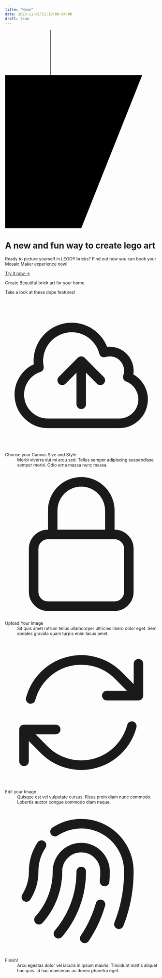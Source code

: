 ```yaml
---
title: "Home"
date: 2023-11-01T21:10:00-04:00
draft: true
---
```

<!-- Hero Section -->
<div class="relative bg-[#ffcf02] w-full">
    <svg class="absolute inset-x-0 top-0 z-10 h-[64rem] w-[80%] stroke-gray-200 [mask-image:radial-gradient(32rem_32rem_at_center,white,transparent)]" aria-hidden="true">
        <defs>
            <pattern id="1f932ae7-37de-4c0a-a8b0-a6e3b4d44b84" width="200" height="200" x="50%" y="-1" patternUnits="userSpaceOnUse">
            <path d="M.5 200V.5H200" fill="none" />
            </pattern>
        </defs>
        <svg x="50%" y="-1" class="overflow-visible fill-gray-50">
            <path d="M-200 0h201v201h-201Z M600 0h201v201h-201Z M-400 600h201v201h-201Z M200 800h201v201h-201Z" stroke-width="0" />
        </svg>
        <rect width="100%" height="100%" stroke-width="0" fill="url(#1f932ae7-37de-4c0a-a8b0-a6e3b4d44b84)" />
    </svg>
    <div class="relative">
        <div class="mx-auto max-w-7xl">
        <div class="relative z-10 pt-14 lg:w-full lg:max-w-2xl">
            <svg class="absolute inset-y-0 right-8 hidden h-full w-80 translate-x-1/2 transform fill-[#ffcf02] lg:block" viewBox="0 0 100 100" preserveAspectRatio="none" aria-hidden="true">
            <polygon points="0,0 90,0 50,100 0,100" />
            </svg>
            <div class="relative px-6 py-20 sm:py-32 lg:px-8 lg:py-40 lg:pr-0">
            <div class="mx-auto max-w-2xl lg:mx-0 lg:max-w-xl">
                <h1 class="text-4xl font-bold tracking-tight text-gray-900 sm:text-6xl">A new and fun way to create lego art</h1>
                <p class="mt-6 text-lg leading-8 text-gray-600">Ready to picture yourself in LEGO® bricks? Find out how you can book your Mosaic Maker experience now!</p>
                <div class="mt-10 flex items-center gap-x-6">
                <a href="/create/" class="rounded-md bg-black px-4 py-3 text-lg text-white shadow-sm text-white">
                    Try it now <span aria-hidden="true">→</span>
                </a>
                </div>
            </div>
            </div>
        </div>
        </div>
        <div class="bg-gray-50 lg:absolute lg:inset-y-0 lg:right-0 lg:w-1/2">
        <img class="aspect-[3/2] object-cover lg:aspect-auto lg:h-full lg:w-full" src="../../../img/hero.jpg" alt="">
        </div>
    </div>
</div>
<!-- Features -->
<div class="bg-white py-24 sm:py-32">
    <div class="mx-auto max-w-7xl px-6 lg:px-8">
        <div class="mx-auto max-w-2xl lg:text-center">
        <!-- <h2 class="text-base font-semibold leading-7 text-indigo-600">Deploy faster</h2> -->
        <p class="mt-2 text-3xl font-bold tracking-tight text-gray-900 sm:text-4xl">Create Beautiful brick art for your home</p>
        <p class="mt-6 text-lg leading-8 text-gray-600">Take a look at these dope features!</p>
        </div>
        <div class="mx-auto mt-16 max-w-2xl sm:mt-20 lg:mt-24 lg:max-w-4xl">
        <dl class="grid max-w-xl grid-cols-1 gap-x-8 gap-y-10 lg:max-w-none lg:grid-cols-2 lg:gap-y-16">
            <div class="relative pl-16">
            <dt class="text-base font-semibold leading-7 text-gray-900">
                <div class="absolute left-0 top-0 flex h-10 w-10 items-center justify-center rounded-lg bg-[#0067b2]">
                <svg class="h-6 w-6 text-white" fill="none" viewBox="0 0 24 24" stroke-width="1.5" stroke="currentColor" aria-hidden="true">
                    <path stroke-linecap="round" stroke-linejoin="round" d="M12 16.5V9.75m0 0l3 3m-3-3l-3 3M6.75 19.5a4.5 4.5 0 01-1.41-8.775 5.25 5.25 0 0110.233-2.33 3 3 0 013.758 3.848A3.752 3.752 0 0118 19.5H6.75z" />
                </svg>
                </div>
                Choose your Canvas Size and Style
            </dt>
            <dd class="mt-2 text-base leading-7 text-gray-600">Morbi viverra dui mi arcu sed. Tellus semper adipiscing suspendisse semper morbi. Odio urna massa nunc massa.</dd>
            </div>
            <div class="relative pl-16">
            <dt class="text-base font-semibold leading-7 text-gray-900">
                <div class="absolute left-0 top-0 flex h-10 w-10 items-center justify-center rounded-lg bg-[#0067b2]">
                <svg class="h-6 w-6 text-white" fill="none" viewBox="0 0 24 24" stroke-width="1.5" stroke="currentColor" aria-hidden="true">
                    <path stroke-linecap="round" stroke-linejoin="round" d="M16.5 10.5V6.75a4.5 4.5 0 10-9 0v3.75m-.75 11.25h10.5a2.25 2.25 0 002.25-2.25v-6.75a2.25 2.25 0 00-2.25-2.25H6.75a2.25 2.25 0 00-2.25 2.25v6.75a2.25 2.25 0 002.25 2.25z" />
                </svg>
                </div>
                Upload Your Image
            </dt>
            <dd class="mt-2 text-base leading-7 text-gray-600">Sit quis amet rutrum tellus ullamcorper ultricies libero dolor eget. Sem sodales gravida quam turpis enim lacus amet.</dd>
            </div>
            <div class="relative pl-16">
            <dt class="text-base font-semibold leading-7 text-gray-900">
                <div class="absolute left-0 top-0 flex h-10 w-10 items-center justify-center rounded-lg bg-[#0067b2]">
                <svg class="h-6 w-6 text-white" fill="none" viewBox="0 0 24 24" stroke-width="1.5" stroke="currentColor" aria-hidden="true">
                    <path stroke-linecap="round" stroke-linejoin="round" d="M16.023 9.348h4.992v-.001M2.985 19.644v-4.992m0 0h4.992m-4.993 0l3.181 3.183a8.25 8.25 0 0013.803-3.7M4.031 9.865a8.25 8.25 0 0113.803-3.7l3.181 3.182m0-4.991v4.99" />
                </svg>
                </div>
                Edit your Image
            </dt>
            <dd class="mt-2 text-base leading-7 text-gray-600">Quisque est vel vulputate cursus. Risus proin diam nunc commodo. Lobortis auctor congue commodo diam neque.</dd>
            </div>
            <div class="relative pl-16">
            <dt class="text-base font-semibold leading-7 text-gray-900">
                <div class="absolute left-0 top-0 flex h-10 w-10 items-center justify-center rounded-lg bg-[#0067b2]">
                <svg class="h-6 w-6 text-white" fill="none" viewBox="0 0 24 24" stroke-width="1.5" stroke="currentColor" aria-hidden="true">
                    <path stroke-linecap="round" stroke-linejoin="round" d="M7.864 4.243A7.5 7.5 0 0119.5 10.5c0 2.92-.556 5.709-1.568 8.268M5.742 6.364A7.465 7.465 0 004.5 10.5a7.464 7.464 0 01-1.15 3.993m1.989 3.559A11.209 11.209 0 008.25 10.5a3.75 3.75 0 117.5 0c0 .527-.021 1.049-.064 1.565M12 10.5a14.94 14.94 0 01-3.6 9.75m6.633-4.596a18.666 18.666 0 01-2.485 5.33" />
                </svg>
                </div>
                Finish!
            </dt>
            <dd class="mt-2 text-base leading-7 text-gray-600">Arcu egestas dolor vel iaculis in ipsum mauris. Tincidunt mattis aliquet hac quis. Id hac maecenas ac donec pharetra eget.</dd>
            </div>
        </dl>
        </div>
    </div>
</div> 